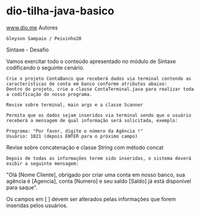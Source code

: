 # dio-tilha-java-basico

www.dio.me
Autores

    Gleyson Sampaio / Peixinho20

Sintaxe - Desafio

Vamos exercitar todo o conteúdo apresentado no módulo de Sintaxe codificando o seguinte cenário.

    Crie o projeto ContaBanco que receberá dados via terminal contendo as características de conta em banco conforme atributos abaixo:
    Dentro do projeto, crie a classe ContaTerminal.java para realizar toda a codificação do nosso programa.
	
	Revise sobre terminal, main args e a classe Scanner

    Permita que os dados sejam inseridos via terminal sendo que o usuário receberá a mensagem de qual informação será solicitada, exemplo:

    Programa: "Por favor, digite o número da Agência !"
    Usuário: 1021 (depois ENTER para o próximo campo)

Revise sobre concatenação e classe String com método concat

    Depois de todas as informações terem sido inseridas, o sistema deverá exibir a seguinte mensagem:

"Olá [Nome Cliente], obrigado por criar uma conta em nosso banco, sua agência é [Agencia], conta [Numero] e seu saldo [Saldo] já está disponível para saque".

Os campos em [ ] devem ser alterados pelas informações que forem inseridas pelos usuários.
